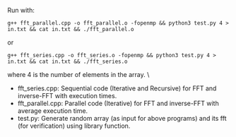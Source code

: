 Run with:
```console
g++ fft_parallel.cpp -o fft_parallel.o -fopenmp && python3 test.py 4 > in.txt && cat in.txt && ./fft_parallel.o
```
or
```console
g++ fft_series.cpp -o fft_series.o -fopenmp && python3 test.py 4 > in.txt && cat in.txt && ./fft_series.o
```
where 4 is the number of elements in the array.  \
* fft_series.cpp: Sequential code (Iterative and Recursive) for FFT and inverse-FFT with execution times.
* fft_parallel.cpp: Parallel code (Iterative) for FFT and inverse-FFT with average execution time.
* test.py: Generate random array (as input for above programs) and its fft (for verification) using library function.
